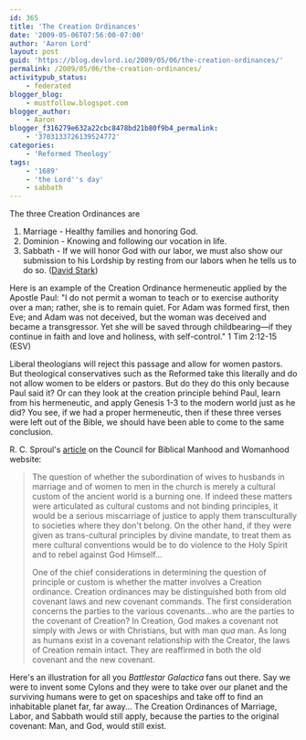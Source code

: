 ```yaml
---
id: 365
title: 'The Creation Ordinances'
date: '2009-05-06T07:56:00-07:00'
author: 'Aaron Lord'
layout: post
guid: 'https://blog.devlord.io/2009/05/06/the-creation-ordinances/'
permalink: /2009/05/06/the-creation-ordinances/
activitypub_status:
    - federated
blogger_blog:
    - mustfollow.blogspot.com
blogger_author:
    - Aaron
blogger_f316279e632a22cbc8478bd21b80f9b4_permalink:
    - '3703133726139524772'
categories:
    - 'Reformed Theology'
tags:
    - '1689'
    - 'the Lord''s day'
    - sabbath
---
```


The three Creation Ordinances are
<ol>
    <li>Marriage - Healthy families and honoring God.</li>
    <li>Dominion - Knowing and following our vocation in life.</li>
    <li>Sabbath - If we will honor God with our labor, we must also show our submission to his Lordship by resting from our labors when he tells us to do so. (<a href="http://www.geocities.com/Athens/3150/christianworldandlifeview.html?20094#" target="_blank" rel="noopener">David Stark</a>)
    </li>
</ol>

Here is an example of the Creation Ordinance hermeneutic applied by the Apostle Paul: "I do not permit a woman to teach or to exercise authority over a man; rather, she is to remain quiet. For Adam was formed first, then Eve; and Adam was not deceived, but the woman was deceived and became a transgressor. Yet she will be saved through childbearing—if they continue in faith and love and holiness, with self-control." 1 Tim 2:12-15 (ESV)

Liberal theologians will reject this passage and allow for women pastors. But theological conservatives such as the Reformed take this literally and do not allow women to be elders or pastors. But do they do this only because Paul said it? Or can they look at the creation principle behind Paul, learn from his hermeneutic, and apply Genesis 1-3 to the modern world just as he did? You see, if we had a proper hermeneutic, then if these three verses were left out of the Bible, we should have been able to come to the same conclusion.

R. C. Sproul's <a href="http://www.cbmw.org/Resources/Articles/The-Order-of-Creation#" target="_blank" rel="noopener">article</a> on the Council for Biblical Manhood and Womanhood website:

> The question of whether the subordination of wives to husbands in marriage and of women to men in the church is merely a cultural custom of the ancient world is a burning one. If indeed these matters were articulated as cultural customs and not binding principles, it would be a serious miscarriage of justice to apply them transculturally to societies where they don't belong. On the other hand, if they were given as trans-cultural principles by divine mandate, to treat them as mere cultural conventions would be to do violence to the Holy Spirit and to rebel against God Himself...
> 
> One of the chief considerations in determining the question of principle or custom is whether the matter involves a Creation ordinance. Creation ordinances may be distinguished both from old covenant laws and new covenant commands. The first consideration concerns the parties to the various covenants...who are the parties to the covenant of Creation? In Creation, God makes a covenant not simply with Jews or with Christians, but with man <em>qua</em> man. As long as humans exist in a covenant relationship with the Creator, the laws of Creation remain intact. They are reaffirmed in both the old covenant and the new covenant.

Here's an illustration for all you <i>Battlestar Galactica</i> fans out there. Say we were to invent some Cylons and they were to take over our planet and the surviving humans were to get on spaceships and take off to find an inhabitable planet far, far away... The Creation Ordinances of Marriage, Labor, and Sabbath would still apply, because the parties to the original covenant: Man, and God, would still exist.